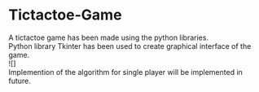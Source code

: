 # Tictactoe-Game
A tictactoe game has been made using the python libraries.</br> Python library Tkinter has been used to create graphical interface of the game.</br>
![][](t_image.png)</br>
Implemention of the algorithm for single player will be implemented in future.

